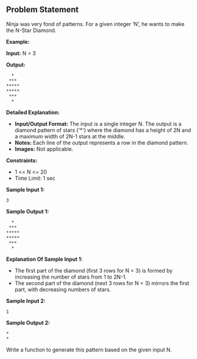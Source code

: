 ## Problem Statement

Ninja was very fond of patterns. For a given integer ‘N’, he wants to make the N-Star Diamond.

**Example:**

**Input:** N = 3

**Output:**
```
  *
 ***
*****
*****
 ***
  *
```

**Detailed Explanation:**

- **Input/Output Format:** The input is a single integer N. The output is a diamond pattern of stars ('*') where the diamond has a height of 2N and a maximum width of 2N-1 stars at the middle.
- **Notes:** Each line of the output represents a row in the diamond pattern.
- **Images:** Not applicable.

**Constraints:**
- 1 <= N <= 20
- Time Limit: 1 sec

**Sample Input 1:**
```
3
```

**Sample Output 1:**
```
  *
 ***
*****
*****
 ***
  *
```

**Explanation Of Sample Input 1:**

- The first part of the diamond (first 3 rows for N = 3) is formed by increasing the number of stars from 1 to 2N-1.
- The second part of the diamond (next 3 rows for N = 3) mirrors the first part, with decreasing numbers of stars.

**Sample Input 2:**
```
1
```

**Sample Output 2:**
```
*
*
```

Write a function to generate this pattern based on the given input N.